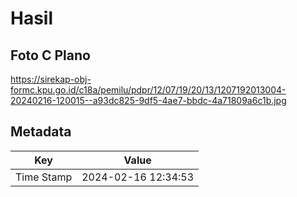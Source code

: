 # Hasil

## Foto C Plano

https://sirekap-obj-formc.kpu.go.id/c18a/pemilu/pdpr/12/07/19/20/13/1207192013004-20240216-120015--a93dc825-9df5-4ae7-bbdc-4a71809a6c1b.jpg


## Metadata

| Key        | Value               |
| ---------- | ------------------- |
| Time Stamp | 2024-02-16 12:34:53 |



